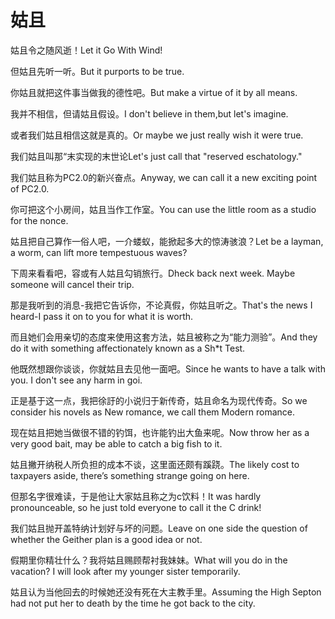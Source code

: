 # 姑且

<p><span class="chinese">姑且令之随风逝！</span><span class="english">Let it Go With Wind!</span></p>

<p><span class="chinese">但姑且先听一听。</span><span class="english">But it purports to be true.</span></p>

<p><span class="chinese">你姑且就把这件事当做我的德性吧。</span><span class="english">But make a virtue of it by all means.</span></p>

<p><span class="chinese">我并不相信，但请姑且假设。</span><span class="english">I don't believe in them,but let's imagine.</span></p>

<p><span class="chinese">或者我们姑且相信这就是真的。</span><span class="english">Or maybe we just really wish it were true.</span></p>

<p><span class="chinese">我们姑且叫那“末实现的末世论</span><span class="english">Let's just call that "reserved eschatology."</span></p>

<p><span class="chinese">我们姑且称为PC2.0的新兴奋点。</span><span class="english">Anyway, we can call it a new exciting point of PC2.0.</span></p>

<p><span class="chinese">你可把这个小房间，姑且当作工作室。</span><span class="english">You can use the little room as a studio for the nonce.</span></p>

<p><span class="chinese">姑且把自己算作一俗人吧，一介蝼蚁，能掀起多大的惊涛骇浪？</span><span class="english">Let be a layman, a worm, can lift more tempestuous waves?</span></p>

<p><span class="chinese">下周来看看吧，容或有人姑且勾销旅行。</span><span class="english">Dheck back next week. Maybe someone will cancel their trip.</span></p>

<p><span class="chinese">那是我听到的消息-我把它告诉你，不论真假，你姑且听之。</span><span class="english">That's the news I heard-I pass it on to you for what it is worth.</span></p>

<p><span class="chinese">而且她们会用亲切的态度来使用这套方法，姑且被称之为“能力测验”。</span><span class="english">And they do it with something affectionately known as a Sh*t Test.</span></p>

<p><span class="chinese">他既然想跟你谈谈，你就姑且去见他一面吧。</span><span class="english">Since he wants to have a talk with you. I don't see any harm in goi.</span></p>

<p><span class="chinese">正是基于这一点，我把徐訏的小说归于新传奇，姑且命名为现代传奇。</span><span class="english">So we consider his novels as New romance, we call them Modern romance.</span></p>

<p><span class="chinese">现在姑且把她当做很不错的钓饵，也许能钓出大鱼来呢。</span><span class="english">Now throw her as a very good bait, may be able to catch a big fish to it.</span></p>

<p><span class="chinese">姑且撇开纳税人所负担的成本不谈，这里面还颇有蹊跷。</span><span class="english">The likely cost to taxpayers aside, there’s something strange going on here.</span></p>

<p><span class="chinese">但那名字很难读，于是他让大家姑且称之为c饮料！</span><span class="english">It was hardly pronounceable, so he just told everyone to call it the C drink!</span></p>

<p><span class="chinese">我们姑且抛开盖特纳计划好与坏的问题。</span><span class="english">Leave on one side the question of whether the Geither plan is a good idea or not.</span></p>

<p><span class="chinese">假期里你精壮什么？我将姑且赐顾帮衬我妹妹。</span><span class="english">What will you do in the vacation? I will look after my younger sister temporarily.</span></p>

<p><span class="chinese">姑且认为当他回去的时候她还没有死在大主教手里。</span><span class="english">Assuming the High Septon had not put her to death by the time he got back to the city.</span></p>

